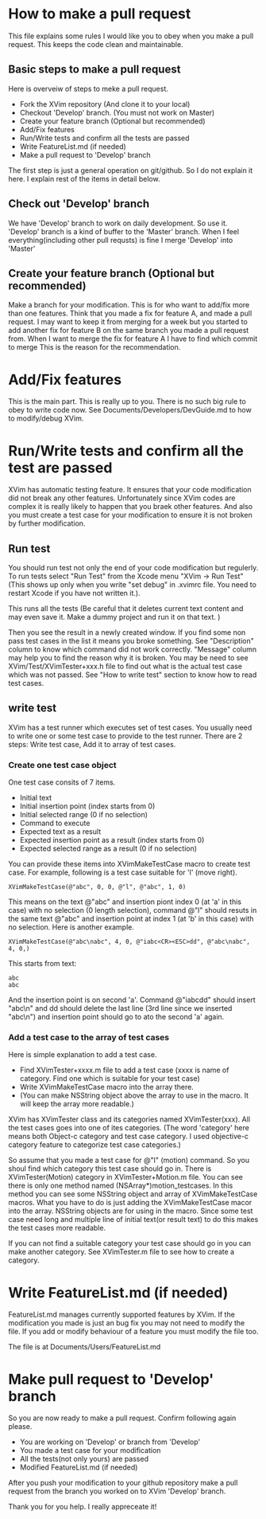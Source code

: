 # How to make a pull request

This file explains some rules I would like you to obey when you make a pull request.
This keeps the code clean and maintainable.

## Basic steps to make a pull request
Here is overveiw of steps to meke a pull request.

 - Fork the XVim repository (And clone it to your local)
 - Checkout 'Develop' branch.  (You must not work on Master)
 - Create your feature branch  (Optional but recommended) 
 - Add/Fix features
 - Run/Write tests and confirm all the tests are passed
 - Write FeatureList.md (if needed)
 - Make a pull request to 'Develop' branch

The first step is just a general operation on git/github. So I do not explain it here.
I explain rest of the items in detail below.


## Check out 'Develop' branch
We have 'Develop' branch to work on daily development. So use it.
'Develop' branch is a kind of buffer to the 'Master' branch.
When I feel everything(including other pull requsts) is fine I merge 'Develop' into 'Master'


## Create your feature branch  (Optional but recommended) 
Make a branch for your modification. This is for who want to add/fix more than one features.
Think that you made a fix for feature A, and made a pull request.
I may want to keep it from merging for a week but you started to add another fix for feature B on the same branch you made a pull request from.
When I want to merge the fix for feature A I have to find which commit to merge
This is the reason for the recommendation.


# Add/Fix features
This is the main part. This is really up to you.
There is no such big rule to obey to write code now.
See Documents/Developers/DevGuide.md to how to modify/debug XVim.


# Run/Write tests and confirm all the test are passed
XVim has automatic testing feature. It ensures that your code modification did not break
any other features. Unfortunately since XVim codes are complex it is really likely to happen that you braek other features.
And also you must create a test case for your modification to ensure it is not broken by further modification.


## Run test
You should run test not only the end of your code modification but regulerly.
To run tests select "Run Test" from the Xcode menu "XVim -> Run Test" (This shows up only when
you write "set debug" in .xvimrc file. You need to restart Xcode if you have not written it.).

This runs all the tests (Be careful that it deletes current text content and may even save it. Make a dummy project and run it on that text. )

Then you see the result in a newly created window. 
If you find some non pass test cases in the list it means you broke something.
See "Description" column to know which command did not work correctly. "Message" column may help you to find the reason why it is broken.  You may be need to see XVim/Test/XVimTester+xxx.h file to find out what is the actual test case which was not passed. See "How to write test" section to know how to read test cases. 


## write test
XVim has a test runner which executes set of test cases.
You usually need to write one or some test case to provide to the test runner. There are 2 steps: Write test case, Add it to array of test cases.


### Create one test case object
One test case consits of 7 items.

 - Initial text
 - Initial insertion point (index starts from 0)
 - Initial selected range (0 if no selection)
 - Command to execute
 - Expected text as a result
 - Expected insertion point as a result (index starts from 0)
 - Expected selected range as a result (0 if no selection)

You can provide these items into XVimMakeTestCase macro to create test case.
For example, following is a test case suitable for 'l' (move right).

    XVimMakeTestCase(@"abc", 0, 0, @"l", @"abc", 1, 0)

This means on the text @"abc" and insertion piont index 0 (at 'a' in this case) with no selection (0 length selection),
command @"l" should resuts in the same text @"abc" and insertion point at index 1 (at 'b' in this case) with no selection.
Here is another example.

    XVimMakeTestCase(@"abc\nabc", 4, 0, @"iabc<CR><ESC>dd", @"abc\nabc", 4, 0,)

This starts from text:

    abc
    abc

And the insertion point is on second 'a'.
Command @"iabc<CR><ESC>dd" should insert "abc\n" and dd should delete the last line (3rd line since we inserted "abc\n") and insertion point should go to ato the second 'a' again.


### Add a test case to the array of test cases
Here is simple explanation to add a test case.
 - Find XVimTester+xxxx.m file to add a test case (xxxx is name of category. Find one which is suitable for your test case)
 - Write XVimMakeTestCase macro into the array there.
 - (You can make NSString object above the array to use in the macro. It will keep the array more readable.)

XVim has XVimTester class and its categories named XVimTester(xxx).
All the test cases goes into one of ites categories.
(The word 'category' here means both Object-c category and test case category. I used objective-c category feature to categorize test case categories.)

So assume that you made a test case for @"l" (motion) command. So you shoul find which category this test case should go in.
There is XVimTester(Motion) category in XVimTester+Motion.m file.
You can see there is only one method named (NSArray*)motion_testcases.
In this method you can see some NSString object and array of XVimMakeTestCase macros.
What you have to do is just adding the XVimMakeTestCase macor into the array.
NSString objects are for using in the macro. Since some test case need long and multiple line of initial text(or result text) to do this makes the test cases more readable.

If you can not find a suitable category your test case should go in you can make another category. See XVimTester.m file to see how to create a category.


# Write FeatureList.md (if needed)
FeatureList.md manages currently supported features by XVim. If the modification you made is just an bug fix you may not need to modify the file.
If you add or modify behaviour of a feature you must modify the file too.

The file is at Documents/Users/FeatureList.md


# Make pull request to 'Develop' branch
So you are now ready to make a pull request. Confirm following again please.
 - You are working on 'Develop' or branch from 'Develop'
 - You made a test case for your modification
 - All the tests(not only yours) are passed
 - Modified FeatureList.md (if needed)

After you push your modification to your github repository make a pull request from the branch you worked on to XVim 'Develop' branch.


Thank you for you help. I really appreceate it!
